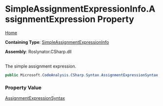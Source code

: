 # SimpleAssignmentExpressionInfo\.AssignmentExpression Property

[Home](../../../../../README.md)

**Containing Type**: [SimpleAssignmentExpressionInfo](../README.md)

**Assembly**: Roslynator\.CSharp\.dll

\
The simple assignment expression\.

```csharp
public Microsoft.CodeAnalysis.CSharp.Syntax.AssignmentExpressionSyntax AssignmentExpression { get; }
```

### Property Value

[AssignmentExpressionSyntax](https://docs.microsoft.com/en-us/dotnet/api/microsoft.codeanalysis.csharp.syntax.assignmentexpressionsyntax)

